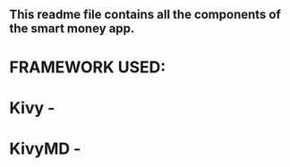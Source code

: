 ## This readme file contains all the components of the smart money app.

# FRAMEWORK USED:

# Kivy -

# KivyMD -
